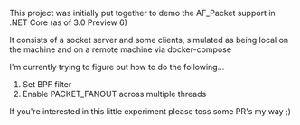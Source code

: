This project was initially put together to demo the AF_Packet support in .NET Core (as of 3.0 Preview 6)

It consists of a socket server and some clients, simulated as being local on the machine and on a remote machine via docker-compose

I'm currently trying to figure out how to do the following...
1. Set BPF filter
2. Enable PACKET_FANOUT across multiple threads

If you're interested in this little experiment please toss some PR's my way ;)

